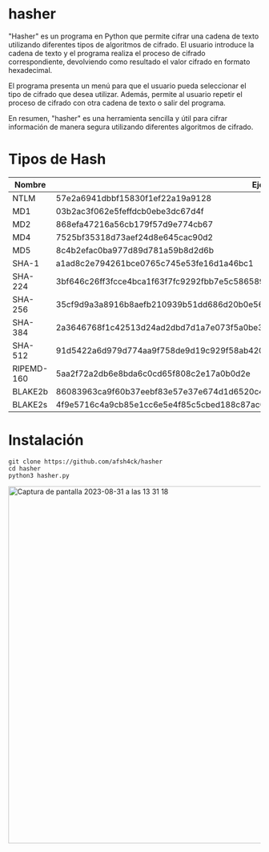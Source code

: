 # hasher
"Hasher" es un programa en Python que permite cifrar una cadena de texto utilizando diferentes tipos de algoritmos de cifrado. El usuario introduce la cadena de texto y el programa realiza el proceso de cifrado correspondiente, devolviendo como resultado el valor cifrado en formato hexadecimal.

El programa presenta un menú para que el usuario pueda seleccionar el tipo de cifrado que desea utilizar. Además, permite al usuario repetir el proceso de cifrado con otra cadena de texto o salir del programa.

En resumen, "hasher" es una herramienta sencilla y útil para cifrar información de manera segura utilizando diferentes algoritmos de cifrado.

# Tipos de Hash

| Nombre        | Ejemplo de Hasher                                                                                      |
|---------------|--------------------------------------------------------------------------------------------------------|
| NTLM          | 57e2a6941dbbf15830f1ef22a19a9128                                                                       |
| MD1           | 03b2ac3f062e5feffdcb0ebe3dc67d4f                                                                       |
| MD2           | 868efa47216a56cb179f57d9e774cb67                                                                       |
| MD4           | 7525bf35318d73aef24d8e645cac90d2                                                                       |
| MD5           | 8c4b2efac0ba977d89d781a59b8d2d6b                                                                       |
| SHA-1         | a1ad8c2e794261bce0765c745e53fe16d1a46bc1                                                               |
| SHA-224       | 3bf646c26ff3fcce4bca1f63f7fc9292fbb7e5c5865893a1f0a7b513                                               |
| SHA-256       | 35cf9d9a3a8916b8aefb210939b51dd686d20b0e56ec89fe54e7c89d1e07e5ef                                       |
| SHA-384       | 2a3646768f1c42513d24ad2dbd7d1a7e073f5a0be34e98de9568ac5733f74d53b0b282e7842329fddc3c640fd4007...       |
| SHA-512       | 91d5422a6d979d774aa9f758de9d19c929f58ab420f88db1ef471f276d4512664d5e1c4135626f66a956ab2869372...       |
| RIPEMD-160    | 5aa2f72a2db6e8bda6c0cd65f808c2e17a0b0d2e                                                               |
| BLAKE2b       | 86083963ca9f60b37eebf83e57e37e674d1d6520c4bfe74a0e36b7d61ee2ac09160e445ac1403b7d8d9d6b5e14...          |
| BLAKE2s       | 4f9e5716c4a9cb85e1cc6e5e4f85c5cbed188c87ac0a14cd870ca005d1fc173d                                       |

# Instalación
```
git clone https://github.com/afsh4ck/hasher
cd hasher
python3 hasher.py
```

<img width="713" alt="Captura de pantalla 2023-08-31 a las 13 31 18" src="https://github.com/afsh4ck/hasher/assets/132138425/fc285319-a7ab-4376-9747-6e9a2a4e0762">
